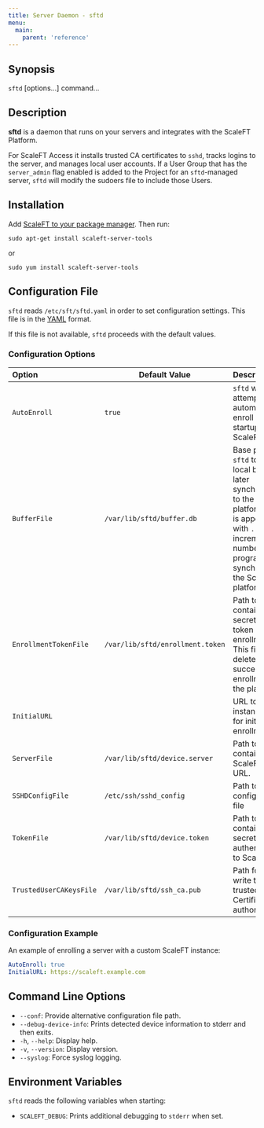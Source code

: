 ```yaml
---
title: Server Daemon - sftd
menu:
  main:
    parent: 'reference'
---
```


## Synopsis

`sftd` [options...] command...

## Description

**sftd** is a daemon that runs on your servers and integrates with the ScaleFT Platform.

For ScaleFT Access it installs trusted CA certificates to `sshd`, tracks logins to the server,
and manages local user accounts. If a User Group that has the `server_admin` flag enabled is
added to the Project for an `sftd`-managed server, `sftd` will modify the sudoers file to
include those Users.

## Installation

Add [ScaleFT to your package manager](/docs/linux-package-manager). Then run:

```sudo apt-get install scaleft-server-tools```

or

```sudo yum install scaleft-server-tools```

## Configuration File

`sftd` reads `/etc/sft/sftd.yaml` in order to set configuration settings.  This file is in the [YAML](http://yaml.org/) format.

If this file is not available, `sftd` proceeds with the default values.

### Configuration Options

| Option        | Default Value | Description  |
|:------------- | ------------- |:-------------|
| `AutoEnroll` | `true` | `sftd` will attempt to automatically enroll on initial startup to ScaleFT. |
| `BufferFile` | `/var/lib/sftd/buffer.db` | Base path for `sftd` to write a local buffer for later synchronization to the ScaleFT platform.  Path is appended to with `.` and an incrementing number as the program synchronizes to the ScaleFT platform. |
| `EnrollmentTokenFile` | `/var/lib/sftd/enrollment.token` | Path to the file containing a secret token for token based enrollment.  This file is deleted after a successful enrollment to the platform.
| `InitialURL` | | URL to ScaleFT instance to use for initial enrollment. |
| `ServerFile` | `/var/lib/sftd/device.server` | Path to file containing the ScaleFT server URL. |
| `SSHDConfigFile` | `/etc/ssh/sshd_config` | Path to `sshd` configuration file |
| `TokenFile` | `/var/lib/sftd/device.token` | Path to file containing the secret token for authentication to ScaleFT. |
| `TrustedUserCAKeysFile` | `/var/lib/sftd/ssh_ca.pub` | Path for `sftd` to write the list of trusted SSH Certificate authorities to. |

### Configuration Example

An example of enrolling a server with a custom ScaleFT instance:
```yaml
AutoEnroll: true
InitialURL: https://scaleft.example.com
```

## Command Line Options

* `--conf`: Provide alternative configuration file path.
* `--debug-device-info`: Prints detected device information to stderr and then exits.
* `-h`, `--help`: Display help.
* `-v`, `--version`: Display version.
* `--syslog`: Force syslog logging.

## Environment Variables

`sftd` reads the following variables when starting:

  * `SCALEFT_DEBUG`:
    Prints additional debugging to `stderr` when set.
